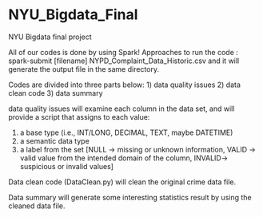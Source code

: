 # NYU_Bigdata_Final
NYU Bigdata final project

All of our codes is done by using Spark!
Approaches to run the code :
spark-submit [filename] NYPD_Complaint_Data_Historic.csv
and it will generate the output file in the same directory.

Codes are divided into three parts below:
	1) data quality issues
	2) data clean code
	3) data summary

data quality issues will examine each column in the data set, and will provide a script that assigns to each value:
1) a base type (i.e.,  INT/LONG, DECIMAL, TEXT, maybe DATETIME)
2) a semantic data type 
3) a label from the set [NULL -> missing or unknown information, VALID -> valid value from the intended domain of the column, INVALID-> suspicious or invalid values]

Data clean code (DataClean.py) will clean the original crime data file.

Data summary will generate some interesting statistics result by using the cleaned data file. 
